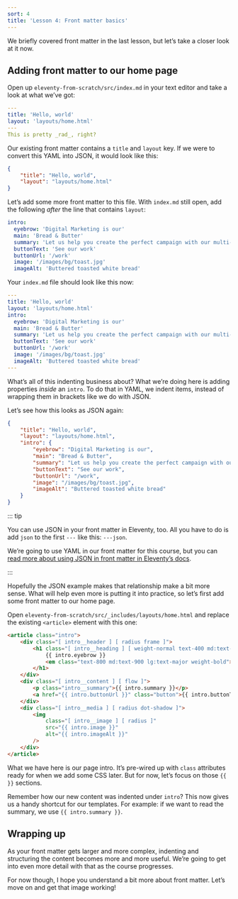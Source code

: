 ```yaml
---
sort: 4
title: 'Lesson 4: Front matter basics'
---
```


We briefly covered front matter in the last lesson, but let’s take a closer look at it now.

## Adding front matter to our home page

Open up `eleventy-from-scratch/src/index.md` in your text editor and take a look at what we’ve got:

```yaml
---
title: 'Hello, world'
layout: 'layouts/home.html'
---
This is pretty _rad_, right?
```

Our existing front matter contains a `title` and `layout` key. If we were to convert this YAML into JSON, it would look like this:

```json
{
	"title": "Hello, world",
	"layout": "layouts/home.html"
}
```

Let’s add some more front matter to this file. With `index.md` still open, add the following _after_ the line that contains `layout`:

```yaml
intro:
  eyebrow: 'Digital Marketing is our'
  main: 'Bread & Butter'
  summary: 'Let us help you create the perfect campaign with our multi-faceted team of talented creatives.'
  buttonText: 'See our work'
  buttonUrl: '/work'
  image: '/images/bg/toast.jpg'
  imageAlt: 'Buttered toasted white bread'
```

Your `index.md` file should look like this now:

```yaml
---
title: 'Hello, world'
layout: 'layouts/home.html'
intro:
  eyebrow: 'Digital Marketing is our'
  main: 'Bread & Butter'
  summary: 'Let us help you create the perfect campaign with our multi-faceted team of talented creatives.'
  buttonText: 'See our work'
  buttonUrl: '/work'
  image: '/images/bg/toast.jpg'
  imageAlt: 'Buttered toasted white bread'
---
```

What’s all of this indenting business about? What we’re doing here is adding properties _inside_ an `intro`. To do that in YAML, we indent items, instead of wrapping them in brackets like we do with JSON.

Let’s see how this looks as JSON again:

```json
{
	"title": "Hello, world",
	"layout": "layouts/home.html",
	"intro": {
		"eyebrow": "Digital Marketing is our",
		"main": "Bread & Butter",
		"summary": "Let us help you create the perfect campaign with our multi-faceted team of talented creatives.",
		"buttonText": "See our work",
		"buttonUrl": "/work",
		"image": "/images/bg/toast.jpg",
		"imageAlt": "Buttered toasted white bread"
	}
}
```

::: tip

You can use JSON in your front matter in Eleventy, too. All you have to do is add `json` to the first `---` like this: `---json`.

We’re going to use YAML in our front matter for this course, but you can [read more about using JSON in front matter in Eleventy’s docs](https://www.11ty.dev/docs/data-frontmatter/#json-front-matter).

:::

Hopefully the JSON example makes that relationship make a bit more sense. What will help even more is putting it into practice, so let’s first add some front matter to our home page.

Open `eleventy-from-scratch/src/_includes/layouts/home.html` and replace the existing `<article>` element with this one:

```html
<article class="intro">
	<div class="[ intro__header ] [ radius frame ]">
		<h1 class="[ intro__heading ] [ weight-normal text-400 md:text-600 ]">
			{{ intro.eyebrow }}
			<em class="text-800 md:text-900 lg:text-major weight-bold">{{ intro.main }}</em>
		</h1>
	</div>
	<div class="[ intro__content ] [ flow ]">
		<p class="intro__summary">{{ intro.summary }}</p>
		<a href="{{ intro.buttonUrl }}" class="button">{{ intro.buttonText }}</a>
	</div>
	<div class="[ intro__media ] [ radius dot-shadow ]">
		<img
			class="[ intro__image ] [ radius ]"
			src="{{ intro.image }}"
			alt="{{ intro.imageAlt }}"
		/>
	</div>
</article>
```

What we have here is our page intro. It’s pre-wired up with `class` attributes ready for when we add some CSS later. But for now, let’s focus on those `{{ }}` sections.

Remember how our new content was indented under `intro`? This now gives us a handy shortcut for our templates. For example: if we want to read the summary, we use `{{ intro.summary }}`.

## Wrapping up

As your front matter gets larger and more complex, indenting and structuring the content becomes more and more useful. We’re going to get into even more detail with that as the course progresses.

For now though, I hope you understand a bit more about front matter. Let’s move on and get that image working!
